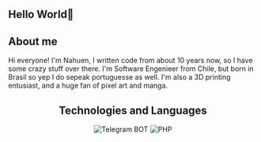 ## Hello World👋


## About me
Hi everyone! I'm Nahuen, I written code from about 10 years now, so I have some crazy stuff over there. I'm Software Engenieer from Chile, but born in Brasil so yep I do sepeak portuguesse as well. I'm also a 3D printing entusiast, and a huge fan of pixel art and manga.
<h2 align="center">Technologies and Languages </h2>
<div align="center">
  
<img alt="Telegram BOT" src="https://img.shields.io/badge/Telegram_BOT-26A5E4?style=flat&logo=telegram&logoColor=white">
<img alt="PHP" src="https://img.shields.io/badge/PHP-777BB4?style=flat&logo=php&logoColor=white">
</div>

